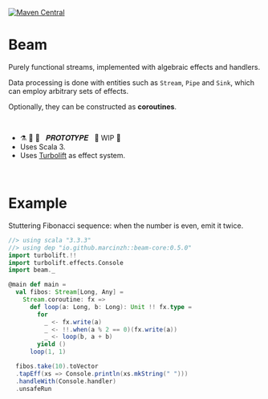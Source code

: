 [![Maven Central](https://maven-badges.herokuapp.com/maven-central/io.github.marcinzh/beam-core_3/badge.svg)](https://maven-badges.herokuapp.com/maven-central/io.github.marcinzh/beam-core_3)

# Beam

Purely functional streams, implemented with algebraic effects and handlers.

Data processing is done with entities such as `Stream`, `Pipe` and `Sink`, which can employ arbitrary sets of effects.

Optionally, they can be constructed as **coroutines**.


&nbsp;

- ⚗️ 🔬 🧪 &nbsp; 𝑷𝑹𝑶𝑻𝑶𝑻𝒀𝑷𝑬 &nbsp;   🚧 WIP 🚧
- Uses Scala 3.
- Uses [Turbolift](https://marcinzh.github.io/turbolift/) as effect system.

&nbsp;

# Example

Stuttering Fibonacci sequence: when the number is even, emit it twice.

```scala
//> using scala "3.3.3"
//> using dep "io.github.marcinzh::beam-core:0.5.0"
import turbolift.!!
import turbolift.effects.Console
import beam._

@main def main =
  val fibos: Stream[Long, Any] =
    Stream.coroutine: fx =>
      def loop(a: Long, b: Long): Unit !! fx.type =
        for
          _ <- fx.write(a)
          _ <- !!.when(a % 2 == 0)(fx.write(a))
          _ <- loop(b, a + b)
        yield ()
      loop(1, 1)

  fibos.take(10).toVector
  .tapEff(xs => Console.println(xs.mkString(" ")))
  .handleWith(Console.handler)
  .unsafeRun
```
